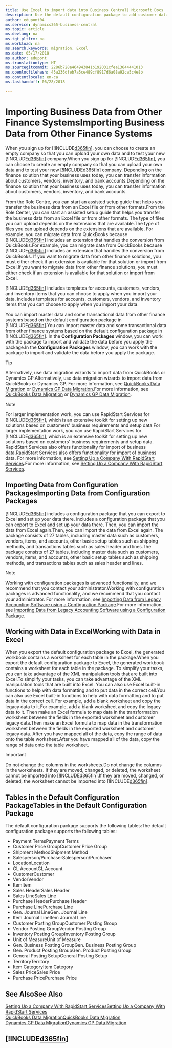 ```yaml
---
title: Use Excel to import data into Business Central| Microsoft Docs
description: Use the default configuration package to add customer data in Excel and import the data back into Business Central .
author: edupont04
ms.service: dynamics365-business-central
ms.topic: article
ms.devlang: na
ms.tgt_pltfrm: na
ms.workload: na
ms.search.keywords: migration, Excel
ms.date: 05/17/2018
ms.author: edupont
ms.translationtype: HT
ms.sourcegitcommit: 2286b728a464943841b192031cfea13644441013
ms.openlocfilehash: 45a236dfeb7a5ce489cf8917d6a08a92ca5c4e8b
ms.contentlocale: en-ca
ms.lasthandoff: 06/28/2018

---
```

# <a name="importing-business-data-from-other-finance-systems"></a><span data-ttu-id="78a15-103">Importing Business Data from Other Finance Systems</span><span class="sxs-lookup"><span data-stu-id="78a15-103">Importing Business Data from Other Finance Systems</span></span>
<span data-ttu-id="78a15-104">When you sign up for [!INCLUDE[d365fin](includes/d365fin_md.md)], you can choose to create an empty company so that you can upload your own data and to test your new [!INCLUDE[d365fin](includes/d365fin_md.md)] company.</span><span class="sxs-lookup"><span data-stu-id="78a15-104">When you sign up for [!INCLUDE[d365fin](includes/d365fin_md.md)], you can choose to create an empty company so that you can upload your own data and to test your new [!INCLUDE[d365fin](includes/d365fin_md.md)] company.</span></span> <span data-ttu-id="78a15-105">Depending on the finance solution that your business uses today, you can transfer information about customers, vendors, inventory, and bank accounts.</span><span class="sxs-lookup"><span data-stu-id="78a15-105">Depending on the finance solution that your business uses today, you can transfer information about customers, vendors, inventory, and bank accounts.</span></span>  

<span data-ttu-id="78a15-106">From the Role Centre, you can start an assisted setup guide that helps you transfer the business data from an Excel file or from other formats.</span><span class="sxs-lookup"><span data-stu-id="78a15-106">From the Role Center, you can start an assisted setup guide that helps you transfer the business data from an Excel file or from other formats.</span></span> <span data-ttu-id="78a15-107">The type of files you can upload depends on the extensions that are available.</span><span class="sxs-lookup"><span data-stu-id="78a15-107">The type of files you can upload depends on the extensions that are available.</span></span> <span data-ttu-id="78a15-108">For example, you can migrate data from QuickBooks because [!INCLUDE[d365fin](includes/d365fin_md.md)] includes an extension that handles the conversion from QuickBooks.</span><span class="sxs-lookup"><span data-stu-id="78a15-108">For example, you can migrate data from QuickBooks because [!INCLUDE[d365fin](includes/d365fin_md.md)] includes an extension that handles the conversion from QuickBooks.</span></span> <span data-ttu-id="78a15-109">If you want to migrate data from other finance solutions, you must either check if an extension is available for that solution or import from Excel.</span><span class="sxs-lookup"><span data-stu-id="78a15-109">If you want to migrate data from other finance solutions, you must either check if an extension is available for that solution or import from Excel.</span></span>  

[!INCLUDE[d365fin](includes/d365fin_md.md)]<span data-ttu-id="78a15-110"> includes templates for accounts, customers, vendors, and inventory items that you can choose to apply when you import your data.</span><span class="sxs-lookup"><span data-stu-id="78a15-110"> includes templates for accounts, customers, vendors, and inventory items that you can choose to apply when you import your data.</span></span>

<span data-ttu-id="78a15-111">You can import master data and some transactional data from other finance systems based on the default configuration package in [!INCLUDE[d365fin](includes/d365fin_md.md)].</span><span class="sxs-lookup"><span data-stu-id="78a15-111">You can import master data and some transactional data from other finance systems based on the default configuration package in [!INCLUDE[d365fin](includes/d365fin_md.md)].</span></span> <span data-ttu-id="78a15-112">In the **Configuration Packages** window, you can work with the package to import and validate the data before you apply the package.</span><span class="sxs-lookup"><span data-stu-id="78a15-112">In the **Configuration Packages** window, you can work with the package to import and validate the data before you apply the package.</span></span>  

> [!TIP]  
> <span data-ttu-id="78a15-113">Alternatively, use data migration wizards to import data from QuickBooks or Dynamics GP.</span><span class="sxs-lookup"><span data-stu-id="78a15-113">Alternatively, use data migration wizards to import data from QuickBooks or Dynamics GP.</span></span> <span data-ttu-id="78a15-114">For more information, see [QuickBooks Data Migration](ui-extensions-quickbooks-data-migration.md) or [Dynamics GP Data Migration](ui-extensions-dynamicsgp-data-migration.md).</span><span class="sxs-lookup"><span data-stu-id="78a15-114">For more information, see [QuickBooks Data Migration](ui-extensions-quickbooks-data-migration.md) or [Dynamics GP Data Migration](ui-extensions-dynamicsgp-data-migration.md).</span></span>

> [!NOTE]  
> <span data-ttu-id="78a15-115">For larger implementation work, you can use RapidStart Services for [!INCLUDE[d365fin](includes/d365fin_md.md)], which is an extensive toolkit for setting up new solutions based on customers' business requirements and setup data.</span><span class="sxs-lookup"><span data-stu-id="78a15-115">For larger implementation work, you can use RapidStart Services for [!INCLUDE[d365fin](includes/d365fin_md.md)], which is an extensive toolkit for setting up new solutions based on customers' business requirements and setup data.</span></span> <span data-ttu-id="78a15-116">RapidStart Services also offers functionality for import of business data.</span><span class="sxs-lookup"><span data-stu-id="78a15-116">RapidStart Services also offers functionality for import of business data.</span></span> <span data-ttu-id="78a15-117">For more information, see [Setting Up a Company With RapidStart Services](admin-set-up-a-company-with-rapidstart.md).</span><span class="sxs-lookup"><span data-stu-id="78a15-117">For more information, see [Setting Up a Company With RapidStart Services](admin-set-up-a-company-with-rapidstart.md).</span></span>

## <a name="importing-data-from-configuration-packages"></a><span data-ttu-id="78a15-118">Importing Data from Configuration Packages</span><span class="sxs-lookup"><span data-stu-id="78a15-118">Importing Data from Configuration Packages</span></span>
[!INCLUDE[d365fin](includes/d365fin_md.md)]<span data-ttu-id="78a15-119"> includes a configuration package that you can export to Excel and set up your data there.</span><span class="sxs-lookup"><span data-stu-id="78a15-119"> includes a configuration package that you can export to Excel and set up your data there.</span></span> <span data-ttu-id="78a15-120">Then, you can import the data from Excel again.</span><span class="sxs-lookup"><span data-stu-id="78a15-120">Then, you can import the data from Excel again.</span></span> <span data-ttu-id="78a15-121">The package consists of 27 tables, including master data such as customers, vendors, items, and accounts, other basic setup tables such as shipping methods, and transactions tables such as sales header and lines.</span><span class="sxs-lookup"><span data-stu-id="78a15-121">The package consists of 27 tables, including master data such as customers, vendors, items, and accounts, other basic setup tables such as shipping methods, and transactions tables such as sales header and lines.</span></span>  

> [!NOTE]  
>   <span data-ttu-id="78a15-122">Working with configuration packages is advanced functionality, and we recommend that you contact your administrator.</span><span class="sxs-lookup"><span data-stu-id="78a15-122">Working with configuration packages is advanced functionality, and we recommend that you contact your administrator.</span></span> <span data-ttu-id="78a15-123">For more information, see [Importing Data from Legacy Accounting Software using a Configuration Package](across-import-data-configuration-packages.md).</span><span class="sxs-lookup"><span data-stu-id="78a15-123">For more information, see [Importing Data from Legacy Accounting Software using a Configuration Package](across-import-data-configuration-packages.md).</span></span>

## <a name="working-with-data-in-excel"></a><span data-ttu-id="78a15-124">Working with Data in Excel</span><span class="sxs-lookup"><span data-stu-id="78a15-124">Working with Data in Excel</span></span>
<span data-ttu-id="78a15-125">When you export the default configuration package to Excel, the generated workbook contains a worksheet for each table in the package.</span><span class="sxs-lookup"><span data-stu-id="78a15-125">When you export the default configuration package to Excel, the generated workbook contains a worksheet for each table in the package.</span></span> <span data-ttu-id="78a15-126">To simplify your tasks, you can take advantage of the XML manipulation tools that are built into Excel.</span><span class="sxs-lookup"><span data-stu-id="78a15-126">To simplify your tasks, you can take advantage of the XML manipulation tools that are built into Excel.</span></span> <span data-ttu-id="78a15-127">You can also use Excel built-in functions to help with data formatting and to put data in the correct cell.</span><span class="sxs-lookup"><span data-stu-id="78a15-127">You can also use Excel built-in functions to help with data formatting and to put data in the correct cell.</span></span> <span data-ttu-id="78a15-128">For example, add a blank worksheet and copy the legacy data to it.</span><span class="sxs-lookup"><span data-stu-id="78a15-128">For example, add a blank worksheet and copy the legacy data to it.</span></span> <span data-ttu-id="78a15-129">Then make an Excel formula to map data in the transformation worksheet between the fields in the exported worksheet and customer legacy data.</span><span class="sxs-lookup"><span data-stu-id="78a15-129">Then make an Excel formula to map data in the transformation worksheet between the fields in the exported worksheet and customer legacy data.</span></span> <span data-ttu-id="78a15-130">After you have mapped all of the data, copy the range of data onto the table worksheet.</span><span class="sxs-lookup"><span data-stu-id="78a15-130">After you have mapped all of the data, copy the range of data onto the table worksheet.</span></span>  

> [!IMPORTANT]  
>  <span data-ttu-id="78a15-131">Do not change the columns in the worksheets.</span><span class="sxs-lookup"><span data-stu-id="78a15-131">Do not change the columns in the worksheets.</span></span> <span data-ttu-id="78a15-132">If they are moved, changed, or deleted, the worksheet cannot be imported into [!INCLUDE[d365fin](includes/d365fin_md.md)].</span><span class="sxs-lookup"><span data-stu-id="78a15-132">If they are moved, changed, or deleted, the worksheet cannot be imported into [!INCLUDE[d365fin](includes/d365fin_md.md)].</span></span>

## <a name="tables-in-the-default-configuration-package"></a><span data-ttu-id="78a15-133">Tables in the Default Configuration Package</span><span class="sxs-lookup"><span data-stu-id="78a15-133">Tables in the Default Configuration Package</span></span>
<span data-ttu-id="78a15-134">The default configuration package supports the following tables:</span><span class="sxs-lookup"><span data-stu-id="78a15-134">The default configuration package supports the following tables:</span></span>

-   <span data-ttu-id="78a15-135">Payment Terms</span><span class="sxs-lookup"><span data-stu-id="78a15-135">Payment Terms</span></span>
-   <span data-ttu-id="78a15-136">Customer Price Group</span><span class="sxs-lookup"><span data-stu-id="78a15-136">Customer Price Group</span></span>
-   <span data-ttu-id="78a15-137">Shipment Method</span><span class="sxs-lookup"><span data-stu-id="78a15-137">Shipment Method</span></span>
-   <span data-ttu-id="78a15-138">Salesperson/Purchaser</span><span class="sxs-lookup"><span data-stu-id="78a15-138">Salesperson/Purchaser</span></span>
-   <span data-ttu-id="78a15-139">Location</span><span class="sxs-lookup"><span data-stu-id="78a15-139">Location</span></span>
-   <span data-ttu-id="78a15-140">GL Account</span><span class="sxs-lookup"><span data-stu-id="78a15-140">GL Account</span></span>
-   <span data-ttu-id="78a15-141">Customer</span><span class="sxs-lookup"><span data-stu-id="78a15-141">Customer</span></span>
-   <span data-ttu-id="78a15-142">Vendor</span><span class="sxs-lookup"><span data-stu-id="78a15-142">Vendor</span></span>
-   <span data-ttu-id="78a15-143">Item</span><span class="sxs-lookup"><span data-stu-id="78a15-143">Item</span></span>
-   <span data-ttu-id="78a15-144">Sales Header</span><span class="sxs-lookup"><span data-stu-id="78a15-144">Sales Header</span></span>
-   <span data-ttu-id="78a15-145">Sales Line</span><span class="sxs-lookup"><span data-stu-id="78a15-145">Sales Line</span></span>
-   <span data-ttu-id="78a15-146">Purchase Header</span><span class="sxs-lookup"><span data-stu-id="78a15-146">Purchase Header</span></span>
-   <span data-ttu-id="78a15-147">Purchase Line</span><span class="sxs-lookup"><span data-stu-id="78a15-147">Purchase Line</span></span>
-   <span data-ttu-id="78a15-148">Gen. Journal Line</span><span class="sxs-lookup"><span data-stu-id="78a15-148">Gen. Journal Line</span></span>
-   <span data-ttu-id="78a15-149">Item Journal Line</span><span class="sxs-lookup"><span data-stu-id="78a15-149">Item Journal Line</span></span>
-   <span data-ttu-id="78a15-150">Customer Posting Group</span><span class="sxs-lookup"><span data-stu-id="78a15-150">Customer Posting Group</span></span>
-   <span data-ttu-id="78a15-151">Vendor Posting Group</span><span class="sxs-lookup"><span data-stu-id="78a15-151">Vendor Posting Group</span></span>
-   <span data-ttu-id="78a15-152">Inventory Posting Group</span><span class="sxs-lookup"><span data-stu-id="78a15-152">Inventory Posting Group</span></span>
-   <span data-ttu-id="78a15-153">Unit of Measure</span><span class="sxs-lookup"><span data-stu-id="78a15-153">Unit of Measure</span></span>
-   <span data-ttu-id="78a15-154">Gen. Business Posting Group</span><span class="sxs-lookup"><span data-stu-id="78a15-154">Gen. Business Posting Group</span></span>
-   <span data-ttu-id="78a15-155">Gen. Product Posting Group</span><span class="sxs-lookup"><span data-stu-id="78a15-155">Gen. Product Posting Group</span></span>
-   <span data-ttu-id="78a15-156">General Posting Setup</span><span class="sxs-lookup"><span data-stu-id="78a15-156">General Posting Setup</span></span>
-   <span data-ttu-id="78a15-157">Territory</span><span class="sxs-lookup"><span data-stu-id="78a15-157">Territory</span></span>
-   <span data-ttu-id="78a15-158">Item Category</span><span class="sxs-lookup"><span data-stu-id="78a15-158">Item Category</span></span>
-   <span data-ttu-id="78a15-159">Sales Price</span><span class="sxs-lookup"><span data-stu-id="78a15-159">Sales Price</span></span>
-   <span data-ttu-id="78a15-160">Purchase Price</span><span class="sxs-lookup"><span data-stu-id="78a15-160">Purchase Price</span></span>

## <a name="see-also"></a><span data-ttu-id="78a15-161">See Also</span><span class="sxs-lookup"><span data-stu-id="78a15-161">See Also</span></span>
[<span data-ttu-id="78a15-162">Setting Up a Company With RapidStart Services</span><span class="sxs-lookup"><span data-stu-id="78a15-162">Setting Up a Company With RapidStart Services</span></span>](admin-set-up-a-company-with-rapidstart.md)  
[<span data-ttu-id="78a15-163">QuickBooks Data Migration</span><span class="sxs-lookup"><span data-stu-id="78a15-163">QuickBooks Data Migration</span></span>](ui-extensions-quickbooks-data-migration.md)  
[<span data-ttu-id="78a15-164">Dynamics GP Data Migration</span><span class="sxs-lookup"><span data-stu-id="78a15-164">Dynamics GP Data Migration</span></span>](ui-extensions-dynamicsgp-data-migration.md)  

## [!INCLUDE[d365fin](includes/free_trial_md.md)]  
 

